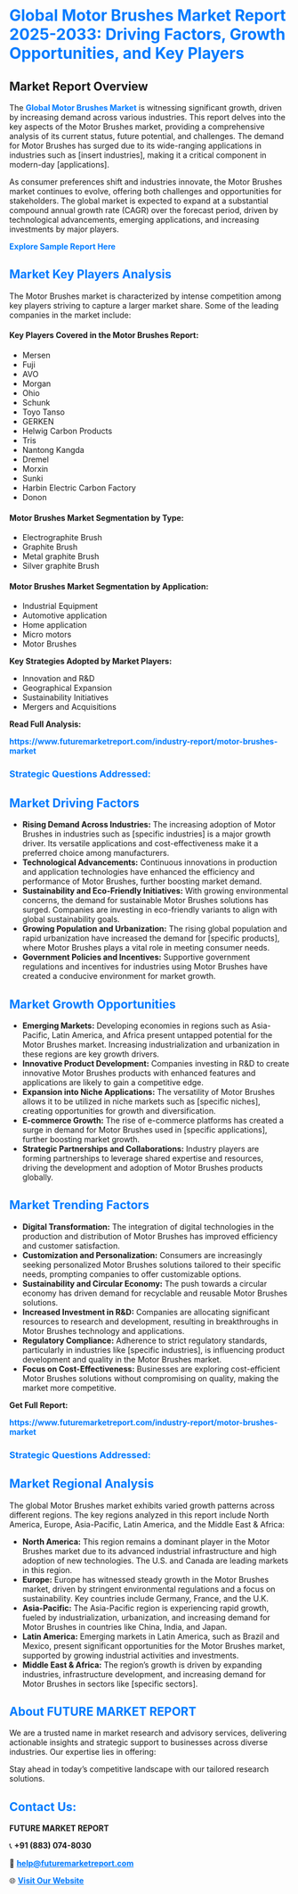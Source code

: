 <h1 style="color: #007BFF;">Global Motor Brushes Market Report 2025-2033: Driving Factors, Growth Opportunities, and Key Players</h1>

<section id="overview">
<h2>Market Report Overview</h2>
<p>The <a href="https://www.futuremarketreport.com/industry-report/motor-brushes-market" style="color: #007BFF; text-decoration: none;"><strong>Global Motor Brushes Market</strong></a> is witnessing significant growth, driven by increasing demand across various industries. This report delves into the key aspects of the Motor Brushes market, providing a comprehensive analysis of its current status, future potential, and challenges. The demand for Motor Brushes has surged due to its wide-ranging applications in industries such as [insert industries], making it a critical component in modern-day [applications].</p>
<p>As consumer preferences shift and industries innovate, the Motor Brushes market continues to evolve, offering both challenges and opportunities for stakeholders. The global market is expected to expand at a substantial compound annual growth rate (CAGR) over the forecast period, driven by technological advancements, emerging applications, and increasing investments by major players.</p>
</section>

<section id="overview">
<p><a href="https://www.futuremarketreport.com/request-sample/reportId=124403" style="color: #007BFF; text-decoration: none;"><strong>Explore Sample Report Here</strong></a></p>
</section>

<section id="key-players">
<h2 style="color: #007BFF;">Market Key Players Analysis</h2>
<p>The Motor Brushes market is characterized by intense competition among key players striving to capture a larger market share. Some of the leading companies in the market include:</p>
<h4>Key Players Covered in the Motor Brushes Report:</h4>
<ul><li>Mersen</li><li>Fuji</li><li>AVO</li><li>Morgan</li><li>Ohio</li><li>Schunk</li><li>Toyo Tanso</li><li>GERKEN</li><li>Helwig Carbon Products</li><li>Tris</li><li>Nantong Kangda</li><li>Dremel</li><li>Morxin</li><li>Sunki</li><li>Harbin Electric Carbon Factory</li><li>Donon</li></ul>
<h4>Motor Brushes Market Segmentation by Type:</h4>
<ul><li>Electrographite Brush</li><li>Graphite Brush</li><li>Metal graphite Brush</li><li>Silver graphite Brush</li></ul>

<h4>Motor Brushes Market Segmentation by Application:</h4>
<ul><li>Industrial Equipment</li><li>Automotive application</li><li>Home application</li><li>Micro motors</li><li>Motor Brushes</li></ul>
<p><strong>Key Strategies Adopted by Market Players:</strong></p>
<ul>
<li>Innovation and R&D</li>
<li>Geographical Expansion</li>
<li>Sustainability Initiatives</li>
<li>Mergers and Acquisitions</li>
</ul>
</section>

<section>
<p><strong>Read Full Analysis: </strong></p><a href="https://www.futuremarketreport.com/industry-report/motor-brushes-market" style="color: #007BFF; text-decoration: none;"><strong>https://www.futuremarketreport.com/industry-report/motor-brushes-market</strong></a>
<h3 style="color: #007BFF;">Strategic Questions Addressed:</h3>
</section>

<section id="driving-factors">
<h2 style="color: #007BFF;">Market Driving Factors</h2>
<ul>
<li><strong>Rising Demand Across Industries:</strong> The increasing adoption of Motor Brushes in industries such as [specific industries] is a major growth driver. Its versatile applications and cost-effectiveness make it a preferred choice among manufacturers.</li>
<li><strong>Technological Advancements:</strong> Continuous innovations in production and application technologies have enhanced the efficiency and performance of Motor Brushes, further boosting market demand.</li>
<li><strong>Sustainability and Eco-Friendly Initiatives:</strong> With growing environmental concerns, the demand for sustainable Motor Brushes solutions has surged. Companies are investing in eco-friendly variants to align with global sustainability goals.</li>
<li><strong>Growing Population and Urbanization:</strong> The rising global population and rapid urbanization have increased the demand for [specific products], where Motor Brushes plays a vital role in meeting consumer needs.</li>
<li><strong>Government Policies and Incentives:</strong> Supportive government regulations and incentives for industries using Motor Brushes have created a conducive environment for market growth.</li>
</ul>
</section>

<section id="growth-opportunities">
<h2 style="color: #007BFF;">Market Growth Opportunities</h2>
<ul>
<li><strong>Emerging Markets:</strong> Developing economies in regions such as Asia-Pacific, Latin America, and Africa present untapped potential for the Motor Brushes market. Increasing industrialization and urbanization in these regions are key growth drivers.</li>
<li><strong>Innovative Product Development:</strong> Companies investing in R&D to create innovative Motor Brushes products with enhanced features and applications are likely to gain a competitive edge.</li>
<li><strong>Expansion into Niche Applications:</strong> The versatility of Motor Brushes allows it to be utilized in niche markets such as [specific niches], creating opportunities for growth and diversification.</li>
<li><strong>E-commerce Growth:</strong> The rise of e-commerce platforms has created a surge in demand for Motor Brushes used in [specific applications], further boosting market growth.</li>
<li><strong>Strategic Partnerships and Collaborations:</strong> Industry players are forming partnerships to leverage shared expertise and resources, driving the development and adoption of Motor Brushes products globally.</li>
</ul>
</section>

<section id="trending-factors">
<h2 style="color: #007BFF;">Market Trending Factors</h2>
<ul>
<li><strong>Digital Transformation:</strong> The integration of digital technologies in the production and distribution of Motor Brushes has improved efficiency and customer satisfaction.</li>
<li><strong>Customization and Personalization:</strong> Consumers are increasingly seeking personalized Motor Brushes solutions tailored to their specific needs, prompting companies to offer customizable options.</li>
<li><strong>Sustainability and Circular Economy:</strong> The push towards a circular economy has driven demand for recyclable and reusable Motor Brushes solutions.</li>
<li><strong>Increased Investment in R&D:</strong> Companies are allocating significant resources to research and development, resulting in breakthroughs in Motor Brushes technology and applications.</li>
<li><strong>Regulatory Compliance:</strong> Adherence to strict regulatory standards, particularly in industries like [specific industries], is influencing product development and quality in the Motor Brushes market.</li>
<li><strong>Focus on Cost-Effectiveness:</strong> Businesses are exploring cost-efficient Motor Brushes solutions without compromising on quality, making the market more competitive.</li>
</ul>
</section>

<section>
<p><strong>Get Full Report: </strong></p><a href="https://www.futuremarketreport.com/industry-report/motor-brushes-market" style="color: #007BFF; text-decoration: none;"><strong>https://www.futuremarketreport.com/industry-report/motor-brushes-market</strong></a>
<h3 style="color: #007BFF;">Strategic Questions Addressed:</h3>
</section>


<section id="regional-analysis">
<h2 style="color: #007BFF;">Market Regional Analysis</h2>
<p>The global Motor Brushes market exhibits varied growth patterns across different regions. The key regions analyzed in this report include North America, Europe, Asia-Pacific, Latin America, and the Middle East & Africa:</p>
<ul>
<li><strong>North America:</strong> This region remains a dominant player in the Motor Brushes market due to its advanced industrial infrastructure and high adoption of new technologies. The U.S. and Canada are leading markets in this region.</li>
<li><strong>Europe:</strong> Europe has witnessed steady growth in the Motor Brushes market, driven by stringent environmental regulations and a focus on sustainability. Key countries include Germany, France, and the U.K.</li>
<li><strong>Asia-Pacific:</strong> The Asia-Pacific region is experiencing rapid growth, fueled by industrialization, urbanization, and increasing demand for Motor Brushes in countries like China, India, and Japan.</li>
<li><strong>Latin America:</strong> Emerging markets in Latin America, such as Brazil and Mexico, present significant opportunities for the Motor Brushes market, supported by growing industrial activities and investments.</li>
<li><strong>Middle East & Africa:</strong> The region’s growth is driven by expanding industries, infrastructure development, and increasing demand for Motor Brushes in sectors like [specific sectors].</li>
</ul>
</section>

<footer>
<h2 style="color: #007BFF;">About FUTURE MARKET REPORT</h2>
<p>We are a trusted name in market research and advisory services, delivering actionable insights and strategic support to businesses across diverse industries. Our expertise lies in offering:</p>

<p>Stay ahead in today’s competitive landscape with our tailored research solutions.</p>

<h2 style="color: #007BFF;">Contact Us:</h2>
<p><strong>FUTURE MARKET REPORT</strong></p>
<p>📞 <strong>+91 (883) 074-8030</strong></p>
<p>📧 <strong><a href="mailto:help@futuremarketreport.com" style="color: #007BFF;">help@futuremarketreport.com</a></strong></p>
<p>🌐 <strong><a href="https://www.futuremarketreport.com/" style="color: #007BFF;">Visit Our Website</a></strong></p>
</footer>